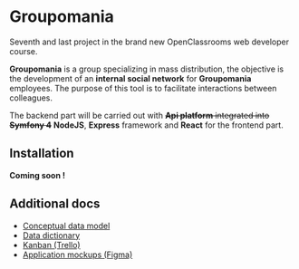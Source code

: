 # Groupomania

Seventh and last project in the brand new OpenClassrooms web developer course.

**Groupomania** is a group specializing in mass distribution, the objective is the development of an **internal social network** for **Groupomania** employees. The purpose of this tool is to facilitate interactions between colleagues.

The backend part will be carried out with ~~**Api platform** integrated into **Symfony 4**~~ **NodeJS**, **Express** framework and **React** for the frontend part.

## Installation

**Coming soon !**

## Additional docs

- [Conceptual data model](docs/MCD.svg)
- [Data dictionary](docs/DD.md)
- [Kanban (Trello)](https://trello.com/b/L4uLhIF7/groupomania)
- [Application mockups (Figma)](https://www.figma.com/file/c14uSUrFf8NtF7beqHlp48/Groupomania)
